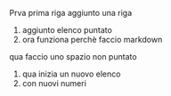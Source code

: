 Prva prima riga
aggiunto una riga
1. aggiunto elenco puntato
1. ora funziona perchè faccio markdown

qua faccio uno spazio non puntato

1. qua inizia un nuovo elenco
1. con nuovi numeri
